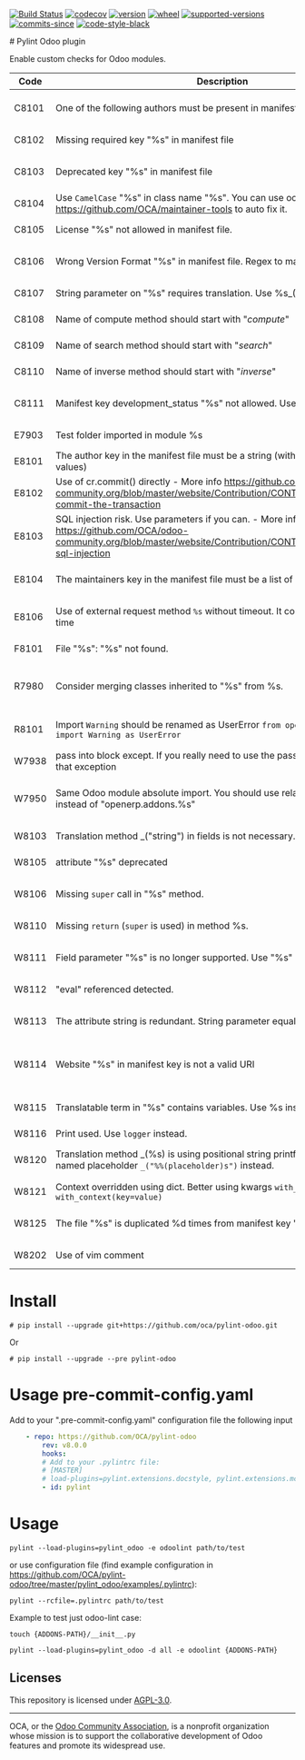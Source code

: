 [//]: # (start-badges)

[![Build Status](https://github.com/OCA/pylint-odoo/actions/workflows/test.yml/badge.svg?branch=main)](https://github.com/OCA/pylint-odoo/actions/workflows/test.yml?query=branch%3Amain)
[![codecov](https://codecov.io/gh/OCA/pylint-odoo/branch/main/graph/badge.svg)](https://codecov.io/gh/OCA/pylint-odoo)
[![version](https://img.shields.io/pypi/v/oca-pylint-odoo.svg)](https://pypi.org/project/oca-pylint-odoo)
[![wheel](https://img.shields.io/pypi/wheel/oca-pylint-odoo.svg)](https://pypi.org/project/oca-pylint-odoo)
[![supported-versions](https://img.shields.io/pypi/pyversions/oca-pylint-odoo.svg)](https://pypi.org/project/oca-pylint-odoo)
[![commits-since](https://img.shields.io/github/commits-since/OCA/pylint-odoo/v8.0.0.svg)](https://github.com/OCA/pylint-odoo/compare/v8.0.0...main)
[![code-style-black](https://img.shields.io/badge/code%20style-black-000000.svg)](https://github.com/psf/black)

[//]: # (end-badges)


# Pylint Odoo plugin

Enable custom checks for Odoo modules.

[//]: # (start-checks)

Code | Description | short name
--- | --- | ---
C8101 | One of the following authors must be present in manifest: %s | manifest-required-author
C8102 | Missing required key "%s" in manifest file | manifest-required-key
C8103 | Deprecated key "%s" in manifest file | manifest-deprecated-key
C8104 | Use `CamelCase` "%s" in class name "%s". You can use oca-autopep8 of https://github.com/OCA/maintainer-tools to auto fix it. | class-camelcase
C8105 | License "%s" not allowed in manifest file. | license-allowed
C8106 | Wrong Version Format "%s" in manifest file. Regex to match: "%s" | manifest-version-format
C8107 | String parameter on "%s" requires translation. Use %s_(%s) | translation-required
C8108 | Name of compute method should start with "_compute_" | method-compute
C8109 | Name of search method should start with "_search_" | method-search
C8110 | Name of inverse method should start with "_inverse_" | method-inverse
C8111 | Manifest key development_status "%s" not allowed. Use one of: %s. | development-status-allowed
E7903 | Test folder imported in module %s | test-folder-imported
E8101 | The author key in the manifest file must be a string (with comma separated values) | manifest-author-string
E8102 | Use of cr.commit() directly - More info https://github.com/OCA/odoo-community.org/blob/master/website/Contribution/CONTRIBUTING.rst#never-commit-the-transaction | invalid-commit
E8103 | SQL injection risk. Use parameters if you can. - More info https://github.com/OCA/odoo-community.org/blob/master/website/Contribution/CONTRIBUTING.rst#no-sql-injection | sql-injection
E8104 | The maintainers key in the manifest file must be a list of strings | manifest-maintainers-list
E8106 | Use of external request method `%s` without timeout. It could wait for a long time | external-request-timeout
F8101 | File "%s": "%s" not found. | resource-not-exist
R7980 | Consider merging classes inherited to "%s" from %s. | consider-merging-classes-inherited
R8101 | Import `Warning` should be renamed as UserError `from openerp.exceptions import Warning as UserError` | openerp-exception-warning
W7938 | pass into block except. If you really need to use the pass consider logging that exception | except-pass
W7950 | Same Odoo module absolute import. You should use relative import with "." instead of "openerp.addons.%s" | odoo-addons-relative-import
W8103 | Translation method _("string") in fields is not necessary. | translation-field
W8105 | attribute "%s" deprecated | attribute-deprecated
W8106 | Missing `super` call in "%s" method. | method-required-super
W8110 | Missing `return` (`super` is used) in method %s. | missing-return
W8111 | Field parameter "%s" is no longer supported. Use "%s" instead. | renamed-field-parameter
W8112 | "eval" referenced detected. | eval-referenced
W8113 | The attribute string is redundant. String parameter equal to name of variable | attribute-string-redundant
W8114 | Website "%s" in manifest key is not a valid URI | website-manifest-key-not-valid-uri
W8115 | Translatable term in "%s" contains variables. Use %s instead | translation-contains-variable
W8116 | Print used. Use `logger` instead. | print-used
W8120 | Translation method _(%s) is using positional string printf formatting. Use named placeholder `_("%%(placeholder)s")` instead. | translation-positional-used
W8121 | Context overridden using dict. Better using kwargs `with_context(**%s)` or `with_context(key=value)` | context-overridden
W8125 | The file "%s" is duplicated %d times from manifest key "%s" | manifest-data-duplicated
W8202 | Use of vim comment | use-vim-comment

[//]: # (end-checks)


# Install

``# pip install --upgrade git+https://github.com/oca/pylint-odoo.git``

Or

``# pip install --upgrade --pre pylint-odoo``

# Usage pre-commit-config.yaml

Add to your ".pre-commit-config.yaml" configuration file the following input


```yaml
    - repo: https://github.com/OCA/pylint-odoo
        rev: v8.0.0
        hooks:
        # Add to your .pylintrc file:
        # [MASTER]
        # load-plugins=pylint.extensions.docstyle, pylint.extensions.mccabe
        - id: pylint
```

# Usage

``pylint --load-plugins=pylint_odoo -e odoolint path/to/test``

or use configuration file (find example configuration in https://github.com/OCA/pylint-odoo/tree/master/pylint_odoo/examples/.pylintrc):

``pylint --rcfile=.pylintrc path/to/test``

Example to test just odoo-lint case:

``touch {ADDONS-PATH}/__init__.py``

``pylint --load-plugins=pylint_odoo -d all -e odoolint {ADDONS-PATH}``


[//]: # (start-example)

[//]: # (end-example)

## Licenses

This repository is licensed under [AGPL-3.0](LICENSE).

----
OCA, or the [Odoo Community Association](http://odoo-community.org/), is a nonprofit
organization whose mission is to support the collaborative development of Odoo features
and promote its widespread use.
